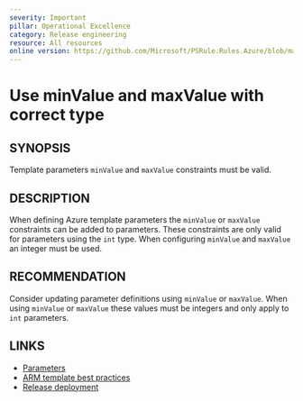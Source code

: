 ```yaml
---
severity: Important
pillar: Operational Excellence
category: Release engineering
resource: All resources
online version: https://github.com/Microsoft/PSRule.Rules.Azure/blob/main/docs/rules/en/Azure.Template.ParameterMinMaxValue.md
---
```


# Use minValue and maxValue with correct type

## SYNOPSIS

Template parameters `minValue` and `maxValue` constraints must be valid.

## DESCRIPTION

When defining Azure template parameters the `minValue` or `maxValue` constraints can be added to parameters.
These constraints are only valid for parameters using the `int` type.
When configuring `minValue` and `maxValue` an integer must be used.

## RECOMMENDATION

Consider updating parameter definitions using `minValue` or `maxValue`.
When using `minValue` or `maxValue` these values must be integers and only apply to `int` parameters.

## LINKS

- [Parameters](https://docs.microsoft.com/azure/azure-resource-manager/templates/template-syntax#parameters)
- [ARM template best practices](https://docs.microsoft.com/azure/azure-resource-manager/templates/template-best-practices#general-recommendations-for-parameters)
- [Release deployment](https://docs.microsoft.com/azure/architecture/framework/devops/release-engineering-cd#automation)
